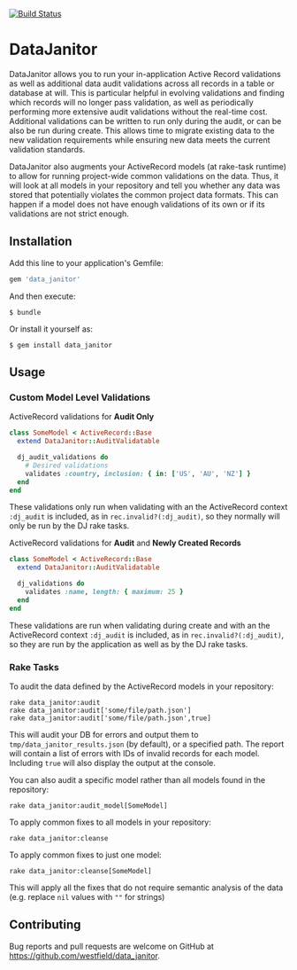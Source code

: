 [![Build Status](https://travis-ci.org/westfieldlabs/data_janitor.svg?branch=master)](https://travis-ci.org/westfieldlabs/data_janitor)

# DataJanitor

DataJanitor allows you to run your in-application Active Record validations as well as additional data audit validations across all records in a table or database at will. This is particular helpful in evolving validations and finding which records will no longer pass validation, as well as periodically performing more extensive audit validations without the real-time cost. Additional validations can be written to run only during the audit, or can be also be run during create. This allows time to migrate existing data to the new validation requirements while ensuring new data meets the current validation standards.

DataJanitor also augments your ActiveRecord models (at rake-task runtime) to allow for running project-wide common validations on the data. Thus, it will look at all models in your repository and tell you whether any data was stored that potentially violates the common project data formats. This can happen if a model does not have enough validations of its own or if its validations are not strict enough.
## Installation

Add this line to your application's Gemfile:

```ruby
gem 'data_janitor'
```

And then execute:

    $ bundle

Or install it yourself as:

    $ gem install data_janitor

## Usage

### Custom Model Level Validations

ActiveRecord validations for **Audit Only**

```ruby
class SomeModel < ActiveRecord::Base
  extend DataJanitor::AuditValidatable

  dj_audit_validations do
    # Desired validations
    validates :country, inclusion: { in: ['US', 'AU', 'NZ'] }
  end
end
```
These validations only run when validating with an the ActiveRecord context `:dj_audit` is included, as in `rec.invalid?(:dj_audit)`, so they normally will only be run by the DJ rake tasks.

ActiveRecord validations for **Audit** and **Newly Created Records**

```ruby
class SomeModel < ActiveRecord::Base
  extend DataJanitor::AuditValidatable

  dj_validations do
    validates :name, length: { maximum: 25 }
  end
end
```
These validations are run when validating during create and with an the ActiveRecord context `:dj_audit` is included, as in `rec.invalid?(:dj_audit)`, so they are run by the application as well as by the DJ rake tasks.

### Rake Tasks

To audit the data defined by the ActiveRecord models in your repository:
```
rake data_janitor:audit
rake data_janitor:audit['some/file/path.json']
rake data_janitor:audit['some/file/path.json',true]
```

This will audit your DB for errors and output them to `tmp/data_janitor_results.json` (by default), or a specified path. The report will contain a list of errors with IDs of invalid records for each model. Including `true` will also display the output at the console.

You can also audit a specific model rather than all models found in the repository:

```
rake data_janitor:audit_model[SomeModel]
```

To apply common fixes to all models in your repository:
```
rake data_janitor:cleanse
```

To apply common fixes to just one model:
```
rake data_janitor:cleanse[SomeModel]
```

This will apply all the fixes that do not require semantic analysis of the data (e.g. replace `nil` values with `""` for strings)

## Contributing

Bug reports and pull requests are welcome on GitHub at https://github.com/westfield/data_janitor.
